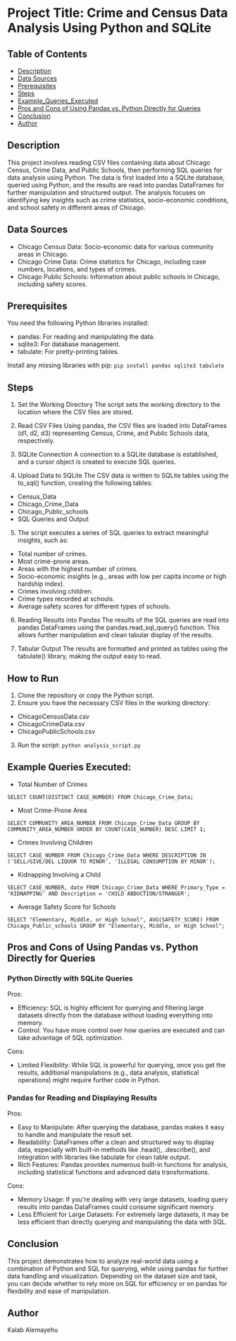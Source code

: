 # Project Title: Crime and Census Data Analysis Using Python and SQLite

## Table of Contents
- [Description](#Description)
- [Data Sources](#Data-Sources)
- [Prerequisites](#Prerequisites)
- [Steps](#Steps)
- [Example_Queries_Executed](#Example-Queries-Executed)
- [Pros and Cons of Using Pandas vs. Python Directly for Queries](#Pros-and-Cons-of-Using-Pandas-vs-Python-Directly-for-Queries)
- [Conclusion](#Conclusion)
- [Author](#Author)

## Description
This project involves reading CSV files containing data about Chicago Census, Crime Data, and Public Schools, then performing SQL queries for data analysis using Python. The data is first loaded into a SQLite database, queried using Python, and the results are read into pandas DataFrames for further manipulation and structured output. The analysis focuses on identifying key insights such as crime statistics, socio-economic conditions, and school safety in different areas of Chicago.

## Data Sources
- Chicago Census Data: Socio-economic data for various community areas in Chicago.
- Chicago Crime Data: Crime statistics for Chicago, including case numbers, locations, and types of crimes.
- Chicago Public Schools: Information about public schools in Chicago, including safety scores.

## Prerequisites
You need the following Python libraries installed:

- pandas: For reading and manipulating the data.
- sqlite3: For database management.
- tabulate: For pretty-printing tables.
  
Install any missing libraries with pip:
```pip install pandas sqlite3 tabulate```

## Steps
1. Set the Working Directory
The script sets the working directory to the location where the CSV files are stored.

2. Read CSV Files
Using pandas, the CSV files are loaded into DataFrames (d1, d2, d3) representing Census, Crime, and Public Schools data, respectively.

3. SQLite Connection
A connection to a SQLite database is established, and a cursor object is created to execute SQL queries.

4. Upload Data to SQLite
The CSV data is written to SQLite tables using the to_sql() function, creating the following tables:

- Census_Data
- Chicago_Crime_Data
- Chicago_Public_schools
- SQL Queries and Output

5. The script executes a series of SQL queries to extract meaningful insights, such as:

- Total number of crimes.
- Most crime-prone areas.
- Areas with the highest number of crimes.
- Socio-economic insights (e.g., areas with low per capita income or high hardship index).
- Crimes involving children.
- Crime types recorded at schools.
- Average safety scores for different types of schools.

6. Reading Results into Pandas
The results of the SQL queries are read into pandas DataFrames using the pandas.read_sql_query() function. This allows further manipulation and clean tabular display of the results.

7. Tabular Output
The results are formatted and printed as tables using the tabulate() library, making the output easy to read.

## How to Run
1. Clone the repository or copy the Python script.
2. Ensure you have the necessary CSV files in the working directory:
- ChicagoCensusData.csv
- ChicagoCrimeData.csv
- ChicagoPublicSchools.csv
3. Run the script:
```python analysis_script.py```

## Example Queries Executed:

- Total Number of Crimes
  
 ```SELECT COUNT(DISTINCT CASE_NUMBER) FROM Chicago_Crime_Data;```

- Most Crime-Prone Area

 ```SELECT COMMUNITY_AREA_NUMBER FROM Chicago_Crime_Data GROUP BY COMMUNITY_AREA_NUMBER ORDER BY COUNT(CASE_NUMBER) DESC LIMIT 1;```

- Crimes Involving Children

 ```SELECT CASE_NUMBER FROM Chicago_Crime_Data WHERE DESCRIPTION IN ('SELL/GIVE/DEL LIQUOR TO MINOR', 'ILLEGAL CONSUMPTION BY MINOR');```

- Kidnapping Involving a Child

 ```SELECT CASE_NUMBER, date FROM Chicago_Crime_Data WHERE Primary_Type = 'KIDNAPPING' AND Description = 'CHILD ABDUCTION/STRANGER';```

- Average Safety Score for Schools

 ```SELECT "Elementary, Middle, or High School", AVG(SAFETY_SCORE) FROM Chicago_Public_schools GROUP BY "Elementary, Middle, or High School";```

## Pros and Cons of Using Pandas vs. Python Directly for Queries

### Python Directly with SQLite Queries
Pros:

 - Efficiency: SQL is highly efficient for querying and filtering large datasets directly from the database without loading everything into memory.
 - Control: You have more control over how queries are executed and can take advantage of SQL optimization.

Cons:

 - Limited Flexibility: While SQL is powerful for querying, once you get the results, additional manipulations (e.g., data analysis, statistical operations) might require further code in Python.

### Pandas for Reading and Displaying Results
Pros:

 - Easy to Manipulate: After querying the database, pandas makes it easy to handle and manipulate the result set.
 - Readability: DataFrames offer a clean and structured way to display data, especially with built-in methods like .head(), .describe(), and integration with libraries like tabulate for clean table output.
 - Rich Features: Pandas provides numerous built-in functions for analysis, including statistical functions and advanced data transformations.

Cons:

 - Memory Usage: If you're dealing with very large datasets, loading query results into pandas DataFrames could consume significant memory.
 - Less Efficient for Large Datasets: For extremely large datasets, it may be less efficient than directly querying and manipulating the data with SQL.

## Conclusion
This project demonstrates how to analyze real-world data using a combination of Python and SQL for querying, while using pandas for further data handling and visualization. Depending on the dataset size and task, you can decide whether to rely more on SQL for efficiency or on pandas for flexibility and ease of manipulation.

## Author
Kalab Alemayehu
